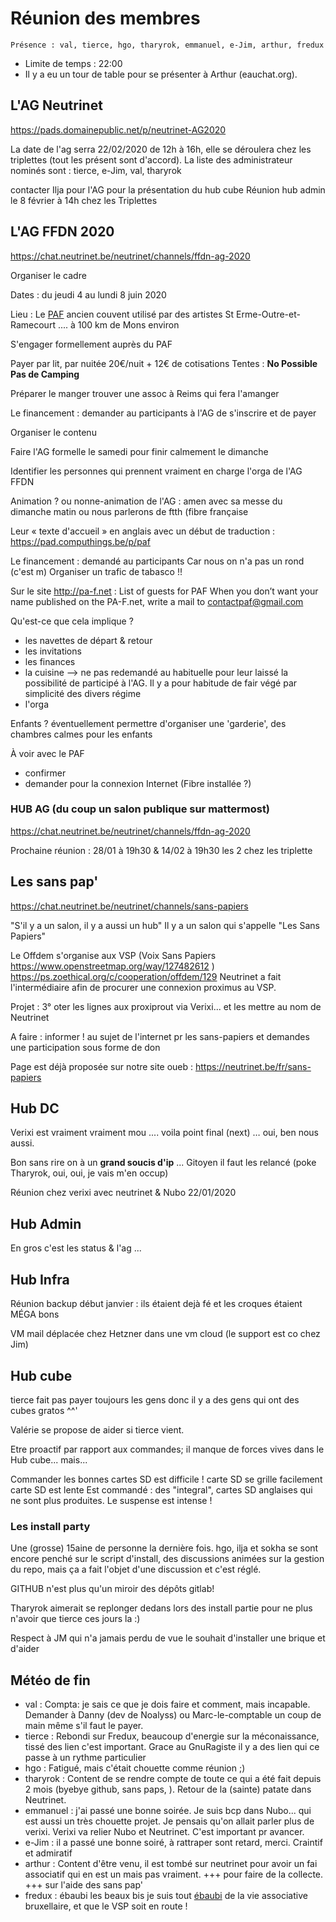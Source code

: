 <!-- TITLE: 01/21 (membres) -->
<!-- SUBTITLE: Réunion des membres -->

# Réunion des membres

    Présence : val, tierce, hgo, tharyrok, emmanuel, e-Jim, arthur, fredux

* Limite de temps : 22:00
* Il y a eu un tour de table pour se présenter à Arthur (eauchat.org).

## L'AG Neutrinet
https://pads.domainepublic.net/p/neutrinet-AG2020

La date de l'ag serra 22/02/2020 de 12h à 16h, elle se déroulera chez les triplettes (tout les présent sont d'accord).
La liste des administrateur nominés sont : tierce, e-Jim, val, tharyrok

contacter Ilja pour l'AG pour la présentation du hub cube
Réunion hub admin le 8 février à 14h chez les Triplettes

## L'AG FFDN 2020

https://chat.neutrinet.be/neutrinet/channels/ffdn-ag-2020

Organiser le cadre

Dates : du jeudi 4 au lundi 8 juin 2020

Lieu : Le [PAF](https://www.openstreetmap.org/node/4346871489) ancien couvent utilisé par des artistes
St Erme-Outre-et-Ramecourt .... à 100 km de Mons environ

S'engager formellement auprès du PAF

Payer par lit, par nuitée 20€/nuit + 12€ de cotisations
Tentes : **No Possible Pas de Camping**

Préparer le manger trouver une assoc à Reims qui fera l'amanger

Le financement : demander au participants à l'AG de s'inscrire et de payer

Organiser le contenu

Faire l'AG formelle le samedi pour finir calmement le dimanche

Identifier les personnes qui prennent vraiment en charge l'orga de l'AG FFDN

Animation ? ou nonne-animation de l'AG : amen avec sa messe du dimanche matin ou nous parlerons de ftth (fibre française

Leur « texte d'accueil » en anglais avec un début de traduction : https://pad.computhings.be/p/paf

Le financement : demandé au participants 
Car nous on n'a pas un rond (c'est m)
Organiser un trafic de tabasco !!

Sur le site http://pa-f.net :
List of guests for PAF
When you don’t want your name published on the PA-F.net, write a mail to contactpaf@gmail.com

Qu'est-ce que cela implique ?

* les navettes de départ & retour
* les invitations
* les finances
* la cuisine --> ne pas redemandé au habituelle pour leur laissé la possibilité de participé à l'AG. Il y a pour habitude de fair végé par simplicité des divers régime
* l'orga

Enfants ? éventuellement permettre d'organiser une 'garderie', des chambres calmes pour les enfants

À voir avec le PAF

* confirmer
* demander pour la connexion Internet (Fibre installée ?)

### HUB AG (du coup un salon publique sur mattermost)

https://chat.neutrinet.be/neutrinet/channels/ffdn-ag-2020

Prochaine réunion : 28/01 à 19h30 & 14/02 à 19h30 les 2 chez les triplette

## Les sans pap'
https://chat.neutrinet.be/neutrinet/channels/sans-papiers

"S'il y a un salon, il y a aussi un hub"
Il y a un salon qui s'appelle "Les Sans Papiers"

Le Offdem s'organise aux VSP (Voix Sans Papiers https://www.openstreetmap.org/way/127482612 )
https://ps.zoethical.org/c/cooperation/offdem/129
Neutrinet a fait l'intermédiaire afin de procurer une connexion proximus au VSP.

Projet : 3° oter les lignes aux proxiprout via Verixi... et les mettre au nom de Neutrinet

A faire : informer ! au sujet de l'internet pr les sans-papiers et demandes une participation sous forme de don

Page est déjà proposée sur notre site oueb  : https://neutrinet.be/fr/sans-papiers

## Hub DC

Verixi est vraiment vraiment mou .... voila point final (next) … oui, ben nous aussi.

Bon sans rire on à un **grand soucis d'ip** ... Gitoyen il faut les relancé (poke Tharyrok, oui, oui, je vais m'en occup)

Réunion chez verixi avec neutrinet & Nubo 22/01/2020

## Hub Admin
En gros c'est les status & l'ag ...

## Hub Infra

Réunion backup début janvier : ils étaient dejà fé et les croques étaient MÉGA bons

VM mail déplacée chez Hetzner dans une vm cloud (le support est co chez Jim)

## Hub cube

tierce fait pas payer toujours les gens donc il y a des gens qui ont des cubes gratos ^^'

Valérie se propose de aider si tierce vient.

Etre proactif par rapport aux commandes; il manque de forces vives dans le Hub cube... mais...

Commander les bonnes cartes SD est difficile !
carte SD se grille facilement
carte SD est lente
Est commandé : des "integral", cartes SD anglaises qui ne sont plus produites. Le suspense est intense !

### Les install party

Une (grosse) 15aine de personne la dernière fois.
hgo, ilja et sokha se sont encore penché sur le script d'install, des discussions animées sur la gestion du repo, mais ça a fait l'objet d'une discussion et c'est réglé.

GITHUB n'est plus qu'un miroir des dépôts gitlab! 

Tharyrok aimerait se replonger dedans lors des install partie pour ne plus n'avoir que tierce ces jours la :)

Respect à JM qui n'a jamais perdu de vue le souhait d'installer une brique et d'aider 

## Météo de  fin

* val : Compta: je sais ce que je dois faire et comment, mais incapable. Demander à Danny (dev de Noalyss) ou Marc-le-comptable un coup de main même s'il faut le payer.
* tierce : Rebondi sur Fredux, beaucoup d'energie sur la méconaissance, tissé des lien c'est important. Grace au GnuRagiste il y a des lien qui ce passe à un rythme particulier
* hgo : Fatigué, mais c'était chouette comme réunion ;)
* tharyrok : Content de se rendre compte de toute ce qui a été fait depuis 2 mois (byebye github, sans paps, ). Retour de la (sainte) patate dans Neutrinet. 
* emmanuel : j'ai passé une bonne soirée. Je suis bcp dans Nubo... qui est aussi un très chouette projet. Je pensais qu'on allait parler plus de verixi. Verixi va relier Nubo et Neutrinet. C'est important pr avancer.
* e-Jim : il a passé une bonne soiré, à rattraper sont retard, merci. Craintif et admiratif
* arthur : Content d'être venu, il est tombé sur neutrinet pour avoir un fai associatif qui  en est un mais pas vraiment. +++ pour faire de la collecte. +++ sur l'aide des sans pap'
* fredux : ébaubi les beaux bis  je suis tout [ébaubi](https://fr.wiktionary.org/wiki/%C3%A9baubi) de la vie associative bruxellaire, et que le VSP soit en route !
